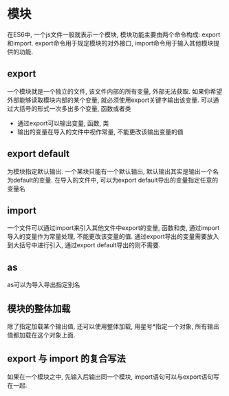 # 模块

在ES6中, 一个js文件一般就表示一个模块, 模块功能主要由两个命令构成: export和import. export命令用于规定模块的对外接口, import命令用于输入其他模块提供的功能. 

## export 

一个模块就是一个独立的文件, 该文件内部的所有变量, 外部无法获取. 如果你希望外部能够读取模块内部的某个变量, 就必须使用export关键字输出该变量. 可以通过大括号的形式一次多出多个变量, 函数或者类

* 通过export可以输出变量, 函数, 类
* 输出的变量在导入的文件中视作常量, 不能更改该输出变量的值

## export default

为模块指定默认输出. 一个某块只能有一个默认输出, 默认输出其实是输出一个名为default的变量. 在导入的文件中, 可以为export default导出的变量指定任意的变量名



## import 

一个文件可以通过import来引入其他文件中export的变量, 函数和类, 通过import导入的变量作为常量处理, 不能更改该变量的值. 通过export导出的变量需要放入到大括号中进行引入, 通过export default导出的则不需要. 

## as

as可以为导入导出指定别名

## 模块的整体加载

除了指定加载某个输出值, 还可以使用整体加载, 用星号*指定一个对象, 所有输出值都加载在这个对象上面.

## export 与 import 的复合写法
如果在一个模块之中, 先输入后输出同一个模块, import语句可以与export语句写在一起.

